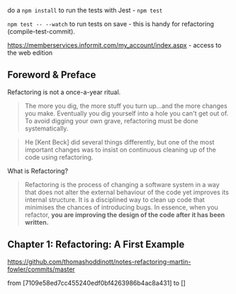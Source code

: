 do a `npm install` to run the tests with Jest - `npm test` 

`npm test -- --watch` to run tests on save - this is handy for refactoring (compile-test-commit).

https://memberservices.informit.com/my_account/index.aspx - access to the web edition

## Foreword & Preface

Refactoring is not a once-a-year ritual.

> The more you dig, the more stuff you turn up...and the more changes you make. Eventually you dig yourself into a hole you can't get out of. To avoid digging your own grave, refactoring must be done systematically. 

> He [Kent Beck] did several things differently, but one of the most important changes was to insist on continuous cleaning up of the code using refactoring.

What is Refactoring?

> Refactoring is the process of changing a software system in a way that does not alter the external behaviour of the code yet improves its internal structure. It is a disciplined way to clean up code that minimises the chances of introducing bugs. In essence, when you refactor, **you are improving the design of the code after it has been written.**

## Chapter 1: Refactoring: A First Example

https://github.com/thomashoddinott/notes-refactoring-martin-fowler/commits/master

from [7109e58ed7cc455240edf0bf4263986b4ac8a431] to []

